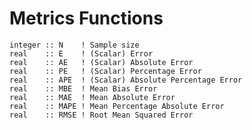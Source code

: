 # Metrics Functions

    integer :: N    ! Sample size
    real    :: E    ! (Scalar) Error
    real    :: AE   ! (Scalar) Absolute Error
    real    :: PE   ! (Scalar) Percentage Error
    real    :: APE  ! (Scalar) Absolute Percentage Error
    real    :: MBE  ! Mean Bias Error
    real    :: MAE  ! Mean Absolute Error
    real    :: MAPE ! Mean Percentage Absolute Error
    real    :: RMSE ! Root Mean Squared Error
